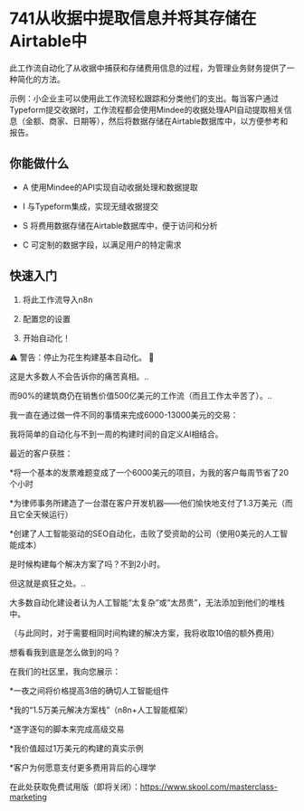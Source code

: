 # 741从收据中提取信息并将其存储在Airtable中

此工作流自动化了从收据中捕获和存储费用信息的过程，为管理业务财务提供了一种简化的方法。

示例：小企业主可以使用此工作流轻松跟踪和分类他们的支出。每当客户通过Typeform提交收据时，工作流程都会使用Mindee的收据处理API自动提取相关信息（金额、商家、日期等），然后将数据存储在Airtable数据库中，以方便参考和报告。

## 你能做什么

- A 使用Mindee的API实现自动收据处理和数据提取

- I 与Typeform集成，实现无缝收据提交

- S 将费用数据存储在Airtable数据库中，便于访问和分析

- C 可定制的数据字段，以满足用户的特定需求

## 快速入门

1.  将此工作流导入n8n

2.  配置您的设置

3.  开始自动化！

⚠️ 警告：停止为花生构建基本自动化。 🚫

这是大多数人不会告诉你的痛苦真相。..

而90%的建筑商仍在销售价值500亿美元的工作流（而且工作太辛苦了）。..

我一直在通过做一件不同的事情来完成6000-13000美元的交易：

我将简单的自动化与不到一周的构建时间的自定义AI相结合。

最近的客户获胜：

*将一个基本的发票难题变成了一个6000美元的项目，为我的客户每周节省了20个小时

*为律师事务所建造了一台潜在客户开发机器——他们愉快地支付了1.3万美元（而且它全天候运行）

*创建了人工智能驱动的SEO自动化，击败了受资助的公司（使用0美元的人工智能成本）

是时候构建每个解决方案了吗？不到2小时。

但这就是疯狂之处。..

大多数自动化建设者认为人工智能“太复杂”或“太昂贵”，无法添加到他们的堆栈中。

（与此同时，对于需要相同时间构建的解决方案，我将收取10倍的额外费用）

想看看我到底是怎么做到的吗？

在我们的社区里，我向您展示：

*一夜之间将价格提高3倍的确切人工智能组件

*我的“1.5万美元解决方案栈”（n8n+人工智能框架）

*逐字逐句的脚本来完成高级交易

*我价值超过1万美元的构建的真实示例

*客户为何愿意支付更多费用背后的心理学

在此处获取免费试用版（即将关闭）：https://www.skool.com/masterclass-marketing

